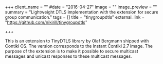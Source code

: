 +++
client_name = ""
#date = "2016-04-27"
image = ""
image_preview = ""
summary = "Lightweight DTLS implementation with the extension for secure group communication."
tags = []
title = "tinygroupdtls"
external_link = "https://github.com/nikirill/tinygroupdtls"

+++

This is an extension to TinyDTLS library by Olaf Bergmann shipped with Contiki OS.
The version corresponds to the Instant Contiki 2.7 image.
The purpose of the extension is to make it possible to secure multicast messages and
unicast responses to these multicast messages.